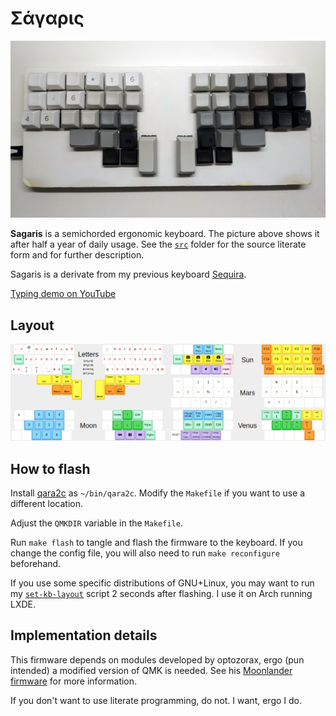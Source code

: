 # Σάγαρις

![](src/pic/sagaris.jpg)

**Sagaris** is a semichorded ergonomic keyboard. The picture above shows it after half a year of daily usage. See the [`src`](https://github.com/bouncepaw/sagaris/tree/master/src) folder for the source literate form and for further description.

Sagaris is a derivate from my previous keyboard [Sequira](https://github.com/bouncepaw/sequira).

[Typing demo on YouTube](https://www.youtube.com/watch?v=LchMhXH5n4I)

## Layout

![](src/pic/layout.png)

## How to flash

Install [qara2c](https://github.com/bouncepaw/qara2c) as `~/bin/qara2c`. Modify the `Makefile` if you want to use a different location.

Adjust the `QMKDIR` variable in the `Makefile`.

Run `make flash` to tangle and flash the firmware to the keyboard. If you change the config file, you will also need to run `make reconfigure` beforehand.

If you use some specific distributions of GNU+Linux, you may want to run my [`set-kb-layout`](https://github.com/klavarog/chat/blob/master/scripts.md#set-kb-layout) script 2 seconds after flashing. I use it on Arch running LXDE.

## Implementation details

This firmware depends on modules developed by optozorax, ergo (pun intended) a modified version of QMK is needed. See his [Moonlander firmware](https://github.com/optozorax/moonlander/) for more information.

If you don't want to use literate programming, do not. I want, ergo I do.

